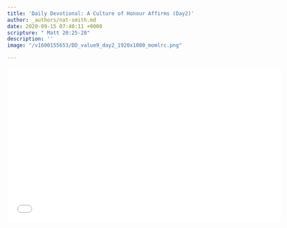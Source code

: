 ```yaml
---
title: 'Daily Devotional: A Culture of Honour Affirms (Day2)'
author: _authors/nat-smith.md
date: 2020-09-15 07:40:11 +0000
scripture: " Matt 20:25-28"
description: ''
image: "/v1600155653/DD_value9_day2_1920x1080_momlrc.png"

---
```

<iframe src="[https://player.vimeo.com/video/457669153](https://player.vimeo.com/video/457669153 "https://player.vimeo.com/video/457669153")" width="640" height="361" frameborder="0" allow="autoplay; fullscreen" allowfullscreen></iframe>